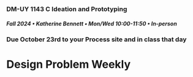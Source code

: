 ### DM-UY 1143 C Ideation and Prototyping
##### Fall 2024 • Katherine Bennett • Mon/Wed 10:00-11:50 • In-person

### Due October 23rd to your Process site and in class that day

# Design Problem Weekly